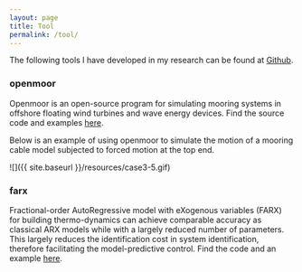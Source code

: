 ```yaml
---
layout: page
title: Tool
permalink: /tool/
---
```


The following tools I have developed in my research can be found at [Github](http://github.com/chen-lin).

### openmoor

Openmoor is an open-source program for simulating mooring systems in offshore floating wind turbines and wave energy devices. Find the source code and examples [here](https://github.com/chen-lin/openmoor/).

Below is an example of using openmoor to simulate the motion of a mooring cable model subjected to forced motion at the top end.

![]({{ site.baseurl }}/resources/case3-5.gif)

### farx

Fractional-order AutoRegressive model with eXogenous variables (FARX) for building thermo-dynamics can achieve comparable accuracy as classical ARX models while with a largely reduced number of parameters. This largely reduces the identification cost in system identification, therefore facilitating the model-predictive control. Find the code and an example [here](https://github.com/chen-lin/farx/).